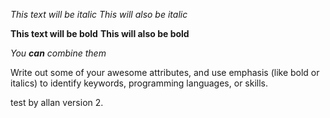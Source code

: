 *This text will be italic*
_This will also be italic_

**This text will be bold**
__This will also be bold__

_You **can** combine them_


Write out some of your awesome attributes, and use emphasis (like bold or italics) to identify keywords, programming languages, or skills. 

test by allan
version 2.
